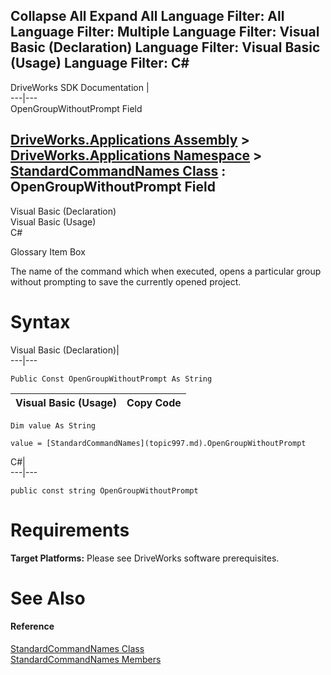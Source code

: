 Collapse All Expand All Language Filter: All  Language Filter: Multiple  Language Filter: Visual Basic (Declaration) Language Filter: Visual Basic (Usage) Language Filter: C#  
---  
DriveWorks SDK Documentation  |   
---|---  
OpenGroupWithoutPrompt Field   
  
[DriveWorks.Applications Assembly](topic13.md) > [DriveWorks.Applications Namespace](topic16.md) > [StandardCommandNames Class](topic997.md) : OpenGroupWithoutPrompt Field  
---  
  
Visual Basic (Declaration)    
Visual Basic (Usage)    
C# 

Glossary Item Box

The name of the command which when executed, opens a particular group without prompting to save the currently opened project. 

# Syntax

Visual Basic (Declaration)|   
---|---  
      
    
    Public Const OpenGroupWithoutPrompt As String  
  
Visual Basic (Usage)| Copy Code  
---|---  
      
    
    Dim value As String
     
    value = [StandardCommandNames](topic997.md).OpenGroupWithoutPrompt  
  
C#|   
---|---  
      
    
    public const string OpenGroupWithoutPrompt  
  
# Requirements

**Target Platforms:** Please see DriveWorks software prerequisites.

# See Also

#### Reference

[StandardCommandNames Class](topic997.md)   
[StandardCommandNames Members](topic998.md)



